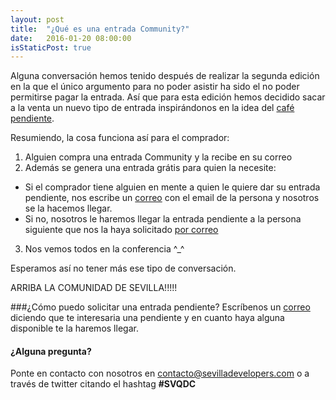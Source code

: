 ```yaml
---
layout: post
title:  "¿Qué es una entrada Community?"
date:   2016-01-20 08:00:00
isStaticPost: true
---
```


Alguna conversación hemos tenido después de realizar la segunda edición en la que el único argumento para no poder asistir ha sido el no poder permitirse pagar la entrada.
Así que para esta edición hemos decidido sacar a la venta un nuevo tipo de entrada inspirándonos en la idea del [café pendiente](https://es.wikipedia.org/wiki/Caf%C3%A9_pendiente).

Resumiendo, la cosa funciona así para el comprador:

1. Alguien compra una entrada Community y la recibe en su correo
1. Además se genera una entrada grátis para quien la necesite:
  * Si el comprador tiene alguien en mente a quien le quiere dar su entrada pendiente, nos escribe un [correo](mailto:contacto@sevilladevelopers.com) con el email de la persona y nosotros se la hacemos llegar.
  * Si no, nosotros le haremos llegar la entrada pendiente a la persona siguiente que nos la haya solicitado [por correo](mailto:contacto@sevilladevelopers.com)
3. Nos vemos todos en la conferencia ^_^

Esperamos así no tener más ese tipo de conversación.

ARRIBA LA COMUNIDAD DE SEVILLA!!!!!

###¿Cómo puedo solicitar una entrada pendiente?
Escríbenos un [correo](mailto:contacto@sevilladevelopers.com) diciendo que te interesaria una pendiente y en cuanto haya alguna disponible te la haremos llegar.

#### ¿Alguna pregunta? 
Ponte en contacto con nosotros en [contacto@sevilladevelopers.com](mailto:contacto@sevilladevelopers.com) o a través de twitter citando el hashtag <b>#SVQDC</b>